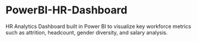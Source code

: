 # PowerBI-HR-Dashboard
HR Analytics Dashboard built in Power BI to visualize key workforce metrics such as attrition, headcount, gender diversity, and salary analysis.
